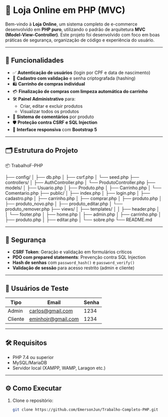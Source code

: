 # 🛒 Loja Online em PHP (MVC)

Bem-vindo à **Loja Online**, um sistema completo de e-commerce desenvolvido em **PHP puro**, utilizando o padrão de arquitetura **MVC (Model-View-Controller)**. Este projeto foi desenvolvido com foco em boas práticas de segurança, organização de código e experiência do usuário.

---

## 🚀 Funcionalidades

- ✅ **Autenticação de usuários** (login por CPF e data de nascimento)
- 👥 **Cadastro com validação** e senha criptografada (hashing)
- 🛍️ **Carrinho de compras individual**
- 💳 **Finalização de compras com limpeza automática do carrinho**
- 🛠️ **Painel Administrativo** para:
  - Criar, editar e excluir produtos
  - Visualizar todos os produtos
- 💬 **Sistema de comentários** por produto
- 🛡️ **Proteção contra CSRF e SQL Injection**
- 🎨 **Interface responsiva** com **Bootstrap 5**

---

## 🗂️ Estrutura do Projeto

📦 TrabalhoF-PHP

├── config/
│ ├── db.php
│ ├── csrf.php
│ └── seed.php
├── controllers/
│ ├── AuthController.php
│ └── ProdutoController.php
├── models/
│ ├── Usuario.php
│ ├── Produto.php
│ ├── Carrinho.php
│ └── Comentario.php
├── public/
│ ├── index.php
│ ├── login.php
│ ├── cadastro.php
│ ├── carrinho.php
│ ├── comprar.php
│ ├── produto.php
│ ├── produto_novo.php
│ ├── produto_editar.php
│ └── produto_remover.php
├── views/
│ ├── templates/
│ │ ├── header.php
│ │ └── footer.php
│ ├── home.php
│ ├── admin.php
│ ├── carrinho.php
│ ├── produto.php
│ ├── editar.php
│ └── sobre.php
└── README.md

---

## 🔐 Segurança

- **CSRF Token**: Geração e validação em formulários críticos
- **PDO com prepared statements**: Prevenção contra SQL Injection
- **Hash de senhas** com `password_hash()` e `password_verify()`
- **Validação de sessão** para acesso restrito (admin e cliente)

---

## 🧪 Usuários de Teste

| Tipo     | Email                 | Senha |
|----------|-----------------------|--------|
| Admin    | carlos@gmail.com      | 1234   |
| Cliente  | eminhojr@gmail.com    | 1234   |

---

## 🛠️ Requisitos

- PHP 7.4 ou superior
- MySQL/MariaDB
- Servidor local (XAMPP, WAMP, Laragon etc.)

---

## ⚙️ Como Executar

1. Clone o repositório:
   ```bash
   git clone https://github.com/EmersonJun/Trabalho-Completo-PHP.git
